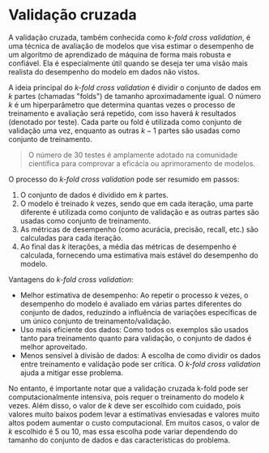 # Validação cruzada

A validação cruzada, também conhecida como _k-fold cross validation_, é uma técnica de avaliação de modelos que visa estimar o desempenho de um algoritmo de aprendizado de máquina de forma mais robusta e confiável. Ela é especialmente útil quando se deseja ter uma visão mais realista do desempenho do modelo em dados não vistos.

A ideia principal do _k-fold cross validation_ é dividir o conjunto de dados em $k$ partes (chamadas "folds") de tamanho aproximadamente igual. O número $k$ é um hiperparâmetro que determina quantas vezes o processo de treinamento e avaliação será repetido, com isso haverá $k$ resultados (denotado por teste). Cada parte ou fold é utilizada como conjunto de validação uma vez, enquanto as outras $k-1$ partes são usadas como conjunto de treinamento.

> O número de 30 testes é amplamente adotado na comunidade científica para comprovar a eficácia ou aprimoramento de modelos.

O processo do _k-fold cross validation_ pode ser resumido em passos:

1. O conjunto de dados é dividido em $k$ partes.
2. O modelo é treinado $k$ vezes, sendo que em cada iteração, uma parte diferente é utilizada como conjunto de validação e as outras partes são usadas como conjunto de treinamento.
3. As métricas de desempenho (como acurácia, precisão, recall, etc.) são calculadas para cada iteração.
4. Ao final das $k$ iterações, a média das métricas de desempenho é calculada, fornecendo uma estimativa mais estável do desempenho do modelo.

Vantagens do _k-fold cross validation_:

- Melhor estimativa de desempenho: Ao repetir o processo $k$ vezes, o desempenho do modelo é avaliado em várias partes diferentes do conjunto de dados, reduzindo a influência de variações específicas de um único conjunto de treinamento/validação.
- Uso mais eficiente dos dados: Como todos os exemplos são usados tanto para treinamento quanto para validação, o conjunto de dados é melhor aproveitado.
- Menos sensível à divisão de dados: A escolha de como dividir os dados entre treinamento e validação pode ser crítica. O _k-fold cross validation_ ajuda a mitigar esse problema.

No entanto, é importante notar que a validação cruzada k-fold pode ser computacionalmente intensiva, pois requer o treinamento do modelo $k$ vezes. Além disso, o valor de $k$ deve ser escolhido com cuidado, pois valores muito baixos podem levar a estimativas enviesadas e valores muito altos podem aumentar o custo computacional. Em muitos casos, o valor de $k$ escolhido é 5 ou 10, mas essa escolha pode variar dependendo do tamanho do conjunto de dados e das características do problema.